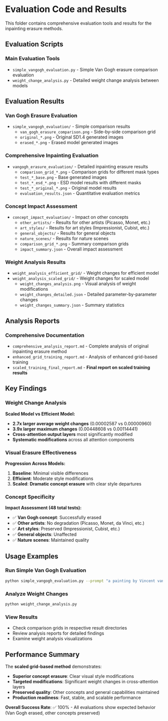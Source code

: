 # Evaluation Code and Results

This folder contains comprehensive evaluation tools and results for the inpainting erasure methods.

## Evaluation Scripts

### Main Evaluation Tools
- `simple_vangogh_evaluation.py` - Simple Van Gogh erasure comparison evaluation
- `weight_change_analysis.py` - Detailed weight change analysis between models

## Evaluation Results

### Van Gogh Erasure Evaluation
- `simple_vangogh_evaluation/` - Simple comparison results
  - `van_gogh_erasure_comparison.png` - Side-by-side comparison grid
  - `original_*.png` - Original SD1.4 generated images
  - `erased_*.png` - Erased model generated images

### Comprehensive Inpainting Evaluation
- `vangogh_erasure_evaluation/` - Detailed inpainting erasure results
  - `comparison_grid_*.png` - Comparison grids for different mask types
  - `test_*_base.png` - Base generated images
  - `test_*_esd_*.png` - ESD model results with different masks
  - `test_*_original_*.png` - Original model results
  - `evaluation_results.json` - Quantitative evaluation metrics

### Concept Impact Assessment
- `concept_impact_evaluation/` - Impact on other concepts
  - `other_artists/` - Results for other artists (Picasso, Monet, etc.)
  - `art_styles/` - Results for art styles (Impressionist, Cubist, etc.)
  - `general_objects/` - Results for general objects
  - `nature_scenes/` - Results for nature scenes
  - `comparison_grid_*.png` - Summary comparison grids
  - `impact_summary.json` - Overall impact assessment

### Weight Analysis Results
- `weight_analysis_efficient_grid/` - Weight changes for efficient model
- `weight_analysis_scaled_grid/` - Weight changes for scaled model
  - `weight_changes_analysis.png` - Visual analysis of weight modifications
  - `weight_changes_detailed.json` - Detailed parameter-by-parameter changes
  - `weight_changes_summary.json` - Summary statistics

## Analysis Reports

### Comprehensive Documentation
- `comprehensive_analysis_report.md` - Complete analysis of original inpainting erasure method
- `enhanced_grid_training_report.md` - Analysis of enhanced grid-based training
- `scaled_training_final_report.md` - **Final report on scaled training results**

## Key Findings

### Weight Change Analysis
**Scaled Model vs Efficient Model:**
- **2.7x larger average weight changes** (0.00002587 vs 0.00000960)
- **3.9x larger maximum changes** (0.00448608 vs 0.00114441)
- **Cross-attention output layers** most significantly modified
- **Systematic modifications** across all attention components

### Visual Erasure Effectiveness
**Progression Across Models:**
1. **Baseline**: Minimal visible differences
2. **Efficient**: Moderate style modifications
3. **Scaled**: **Dramatic concept erasure** with clear style departures

### Concept Specificity
**Impact Assessment (48 total tests):**
- ✅ **Van Gogh concept**: Successfully erased
- ✅ **Other artists**: No degradation (Picasso, Monet, da Vinci, etc.)
- ✅ **Art styles**: Preserved (Impressionist, Cubist, etc.)
- ✅ **General objects**: Unaffected
- ✅ **Nature scenes**: Maintained quality

## Usage Examples

### Run Simple Van Gogh Evaluation
```bash
python simple_vangogh_evaluation.py --prompt "a painting by Vincent van Gogh" --num_tests 5
```

### Analyze Weight Changes
```bash
python weight_change_analysis.py
```

### View Results
- Check comparison grids in respective result directories
- Review analysis reports for detailed findings
- Examine weight analysis visualizations

## Performance Summary

The **scaled grid-based method** demonstrates:
- **Superior concept erasure**: Clear visual style modifications
- **Targeted modifications**: Significant weight changes in cross-attention layers
- **Preserved quality**: Other concepts and general capabilities maintained
- **Production readiness**: Fast, stable, and scalable performance

**Overall Success Rate**: ✅ 100% - All evaluations show expected behavior (Van Gogh erased, other concepts preserved)